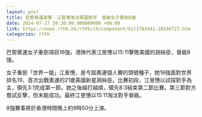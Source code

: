 ```yaml
---
layout: post
title: 巴黎奧運直擊｜江旻憓淘汰美國劍手　晉級女子重劍8強
date: 2024-07-27 20:30:09.000000000 +08:00
link: https://news.rthk.hk/rthk/ch/component/k2/1763441-20240727.htm
categories: rthk
---
```


巴黎奧運女子重劍項目16強，港隊代表江旻憓以15:11擊敗美國的胡絲臣，晉級8強。

女子重劍「世界一姐」江旻憓，是今屆奧運個人賽的頭號種子，她16強面對世界排名19、首次出戰奧運的21歲美國新星胡絲臣。比賽初段，江旻憓以試探對手為主，領先3:1完成第一節。她之後越打越順，領先8:3結束第二節比賽。第三節對方嘗試反擊，但未能成功。最終江旻憓以15:11淘汰對手晉級。

8強賽事將於香港時間晚上約9時50分上演。
